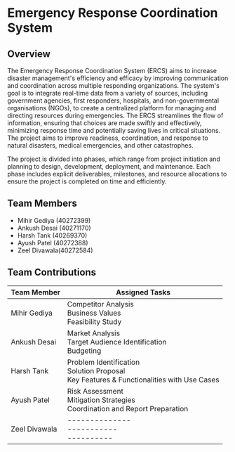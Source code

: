 # Emergency Response Coordination System

## Overview
The Emergency Response Coordination System (ERCS) aims to increase disaster management's efficiency and efficacy by improving communication and coordination across multiple responding organizations. The system's goal is to integrate real-time data from a variety of sources, including government agencies, first responders, hospitals, and non-governmental organisations (NGOs), to create a centralized platform for managing and directing resources during emergencies. The ERCS streamlines the flow of information, ensuring that choices are made swiftly and effectively, minimizing response time and potentially saving lives in critical situations. The project aims to improve readiness, coordination, and response to natural disasters, medical emergencies, and other catastrophes.

The project is divided into phases, which range from project initiation and planning to design, development, deployment, and maintenance. Each phase includes explicit deliverables, milestones, and resource allocations to ensure the project is completed on time and efficiently.

## Team Members
- Mihir Gediya (40272399)
- Ankush Desai (40271170)
- Harsh Tank   (40269370)
- Ayush Patel  (40272388)
- Zeel Divawala(40272584)


## Team Contributions

| **Team Member**    | **Assigned Tasks** |
| -------- | ------- |
| Mihir Gediya  | Competitor Analysis <br> Business Values <br>  Feasibility Study |
| Ankush Desai |  Market Analysis <br> Target Audience Identification <br> Budgeting |
| Harsh Tank    | Problem Identification <br> Solution Proposal <br> Key Features & Functionalities with Use Cases |
| Ayush Patel    | Risk Assessment <br> Mitigation Strategies <br> Coordination and Report Preparation |
| Zeel Divawala    | -------------- <br>----------- <br>----------   |


